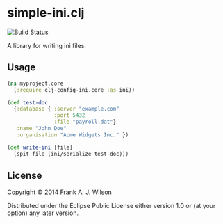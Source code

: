 # simple-ini.clj

[![Build Status](https://travis-ci.org/zenlambda/simple-ini.clj.svg?branch=master)](https://travis-ci.org/zenlambda/simple-ini.clj)

A library for writing ini files.


## Usage

```clojure
(ns myproject.core
  (:require clj-config-ini.core :as ini))

(def test-doc
  {:database { :server "example.com"
               :port 5432
               :file "payroll.dat"}
   :name "John Doe"
   :organisation "Acme Widgets Inc." })

(def write-ini [file]
  (spit file (ini/serialize test-doc)))
```

## License

Copyright © 2014 Frank A. J. Wilson

Distributed under the Eclipse Public License either version 1.0 or (at
your option) any later version.
